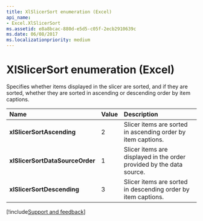 ```yaml
---
title: XlSlicerSort enumeration (Excel)
api_name:
- Excel.XlSlicerSort
ms.assetid: e8a8bcac-880d-e5d5-c05f-2ecb2910639c
ms.date: 06/08/2017
ms.localizationpriority: medium
---
```



# XlSlicerSort enumeration (Excel)

Specifies whether items displayed in the slicer are sorted, and if they are sorted, whether they are sorted in ascending or descending order by item captions.



|Name|Value|Description|
|:-----|:-----|:-----|
| **xlSlicerSortAscending**|2|Slicer items are sorted in ascending order by item captions.|
| **xlSlicerSortDataSourceOrder**|1|Slicer items are displayed in the order provided by the data source.|
| **xlSlicerSortDescending**|3|Slicer items are sorted in descending order by item captions.|

[!include[Support and feedback](~/includes/feedback-boilerplate.md)]